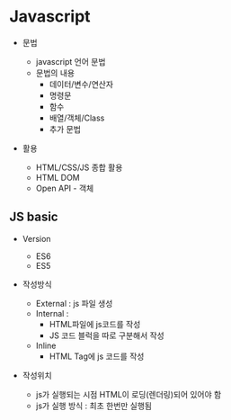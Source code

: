 # Javascript

- 문법
  - javascript 언어 문법
  - 문법의 내용
    - 데이터/변수/연산자
    - 명령문
    - 함수
    - 배열/객체/Class
    - 추가 문법 

- 활용
  - HTML/CSS/JS 종합 활용
  - HTML DOM
  - Open API - 객체


## JS basic

- Version
  - ES6
  - ES5

- 작성방식
  - External : js 파일 생성
  - Internal : 
    - HTML파일에 js코드를 작성
    - JS 코드 블럭을 따로 구분해서 작성
  - Inline 
    - HTML Tag에 js 코드를 작성

- 작성위치
  - js가 실행되는 시점 HTML이 로딩(렌더링)되어 있어야 함
  - js가 실행 방식 : 최초 한번만 실행됨 
